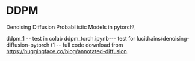 # DDPM
Denoising Diffusion Probabilistic Models in pytorch\\

ddpm_1 -- test in colab
ddpm_torch.ipynb--- test for lucidrains/denoising-diffusion-pytorch
t1 -- full code download from https://huggingface.co/blog/annotated-diffusion.
